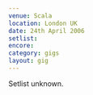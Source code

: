 ```yaml
---
venue: Scala
location: London UK
date: 24th April 2006
setlist:
encore:
category: gigs
layout: gig
---
```


Setlist unknown.